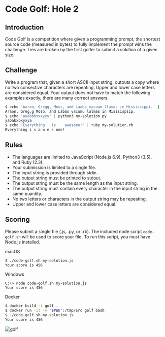 Code Golf: Hole 2
===========================

## Introduction

Code Golf is a competition where given a programming prompt, the shortest source code (measured in bytes) to fully implement the prompt wins the challenge. Ties are broken by the first golfer to submit a solution of a given size.

## Challenge

Write a program that, given a short ASCII input string, outputs a copy where no two consective characters are repeating. Upper and lower case letters are considered equal. Your output does not have to match the following examples exactly, there are many correct answers.

```bash
$ echo 'Aaron, Gregg, Moos, and Laabs vacuum llamas in Mississippi.' | node my-solution.js
Araon, Greg,g Moso, and Labas vacumu lalmas in Misisispsip.
$ echo 'aaabbbxxxyyy' | python3 my-solution.py
yababxbxyxya
$ echo 'Everything   is    awesome!' | ruby my-solution.rb
Everything i s a w e s ome!
```

## Rules

* The languages are limited to JavaScript (Node.js 6.9), Python3 (3.5), and Ruby (2.3).
* Your submission is limited to a single file.
* The input string is provided through stdin.
* The output string must be printed to stdout.
* The output string must be the same length as the input string.
* The output string must contain every character in the input string in the same quantity.
* No two letters or characters in the output string may be repeating.
* Upper and lower case letters are considered equal.

## Scoring

Please submit a single file (.js, .py, or .rb). The included node script `code-golf.sh` will be used to score your file. To run this script, you must have Node.js installed.

macOS
```bash
$ ./code-golf.sh my-solution.js
Your score is 456
```

Windows
```
C:\> node code-golf.sh my-solution.js
Your score is 456
```

Docker
```bash
$ docker build -t golf .
$ docker run -it -v "$PWD":/tmp/src golf bash
$ ./code-golf.sh my-solution.js
Your score is 456
```

![golf](https://media.giphy.com/media/t01OCfo66twSQ/giphy.gif)
